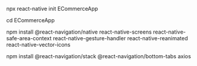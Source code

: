 npx react-native init ECommerceApp

cd ECommerceApp

npm install @react-navigation/native react-native-screens react-native-safe-area-context react-native-gesture-handler react-native-reanimated react-native-vector-icons

npm install @react-navigation/stack @react-navigation/bottom-tabs axios

